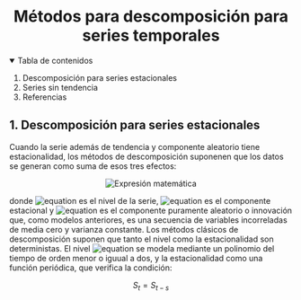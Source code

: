 
<!-- PROJECT LOGO -->
<h1 align="center">Métodos para descomposición para series temporales</h1>



<!-- TABLE OF CONTENTS -->
<details open="open">
  <summary>Tabla de contenidos</summary>
  <ol>
    <li>
      Descomposición para series estacionales
    </li>
    <li>
      Series sin tendencia
    </li>
    <li>
      Referencias
    </li>
  </ol>
</details>



<!-- ABOUT THE PROJECT -->
<h2> 1. Descomposición para series estacionales</h2>

<p>Cuando la serie además de tendencia y componente aleatorio tiene estacionalidad, los métodos de descomposición suponenen que los datos se generan como suma de esos tres efectos:</p> 

<p align="center"> <img src="https://latex.codecogs.com/svg.image?z_{t}=\mu_{t}+S_{t}+a_{t}" alt="Expresión matemática"> </p>

donde ![equation](https://latex.codecogs.com/svg.image?\mu_{t}) es el nivel de la serie, ![equation](https://latex.codecogs.com/svg.image?S_{t}) es el componente estacional y ![equation](https://latex.codecogs.com/svg.image?a_{t}) es el componente puramente aleatorio o innovación que, como modelos anteriores, es una secuencia de variables incorreladas de media cero y varianza constante. Los métodos clásicos de descomposición suponen que tanto el nivel como la estacionalidad son deterministas. El nivel ![equation](https://latex.codecogs.com/svg.image?\mu_{t}) se modela mediante un polinomio del tiempo de orden menor o iguual a dos, y la estacionalidad como una función periódica, que verifica la condición:


```math
S_{t} = S_{t-s}
```




